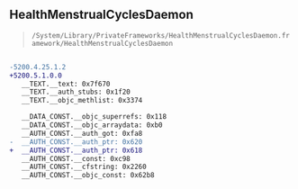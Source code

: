 ## HealthMenstrualCyclesDaemon

> `/System/Library/PrivateFrameworks/HealthMenstrualCyclesDaemon.framework/HealthMenstrualCyclesDaemon`

```diff

-5200.4.25.1.2
+5200.5.1.0.0
   __TEXT.__text: 0x7f670
   __TEXT.__auth_stubs: 0x1f20
   __TEXT.__objc_methlist: 0x3374

   __DATA_CONST.__objc_superrefs: 0x118
   __DATA_CONST.__objc_arraydata: 0xb0
   __AUTH_CONST.__auth_got: 0xfa8
-  __AUTH_CONST.__auth_ptr: 0x620
+  __AUTH_CONST.__auth_ptr: 0x618
   __AUTH_CONST.__const: 0xc98
   __AUTH_CONST.__cfstring: 0x2260
   __AUTH_CONST.__objc_const: 0x62b8

```
